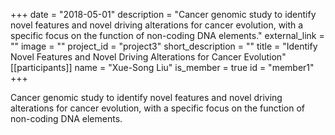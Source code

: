+++
date = "2018-05-01"
description = "Cancer genomic study to identify novel features and novel driving alterations for cancer evolution, with a specific focus on the function of non-coding DNA elements."
external_link = ""
image = ""
project_id = "project3"
short_description = ""
title = "Identify Novel Features and Novel Driving Alterations for Cancer Evolution"
[[participants]]
    name = "Xue-Song Liu"
    is_member = true
    id = "member1"
+++


Cancer genomic study to identify novel features and novel driving alterations for cancer evolution, with a specific focus on the function of non-coding DNA elements.